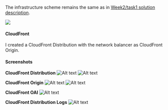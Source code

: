 The infrastructure scheme remains the same as in [Week2/task1 solution description](../task1/docs/solution.md).

![](../task1/docs/EC2_ASG.png)

#### CloudFront
I created a CloudFront Distribution with the network balancer as CloudFront Origin.

#### Screenshots
**CloudFront Distribution**
![Alt text](docs/cf_distrib1.png)
![Alt text](docs/cf_distrib.png)

**CloudFront Origin**
![Alt text](docs/cf_origin.png)
![Alt text](docs/cf_behav.png)

**CloudFront OAI**
![Alt text](docs/cf_oai.png)

**CloudFront Distribution Logs**
![Alt text](docs/cf_log.png)
